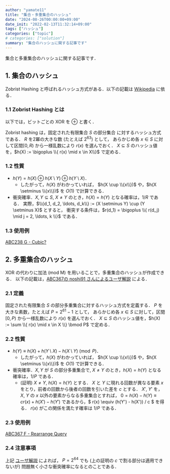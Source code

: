 ```yaml
---
author: "yamate11"
title: "集合・多重集合のハッシュ"
date: "2024-08-26T00:00:00+09:00"
date_init: "2022-02-13T11:32:14+09:00"
tags: ["ハッシュ"]
categories: ["topic"]
# categories: ["solution"]
summary: "集合のハッシュに関する記事です"
---
```


集合と多重集合のハッシュに関する記事です．

## 1. 集合のハッシュ

Zobrist Hashing と呼ばれるハッシュ方式がある．以下の記載は
[Wikipedia](https://en.wikipedia.org/wiki/Zobrist_hashing)
に依る．

### 1.1 Zobrist Hashing とは

以下では，ビットごとの XOR を $\oplus$ と書く．

Zobrist hashing は，固定された有限集合 $S$ の部分集合 に対するハッシュ方式である．
$R$ を2冪の大きな数 (たとえば $2^{63}$) として，
あらかじめ各 $x \in S$ に対して区間$[0, R)$ から一様乱数により $r(x)$ を選んでおく．
$X \subseteq S$ のハッシュ値 を，$h(X) := \bigoplus \\{ r(x) \mid x \in X\\}$
で定める．

### 1.2 性質

* $h(Y) = h(X) \oplus h(X \setminus Y) \oplus h(Y \setminus X)$．
  * したがって，$h(X)$ がわかっていれば，
    $h(X \cup \\{x\\})$ や，$h(X \setminus \\{x\\})$ を $O(1)$ で計算できる．
* 衝突確率．$X, Y \subseteq S$, $X \neq Y$
  のとき，$h(X) = h(Y)$ となる確率は，$1/R$ である．
  実際，$\\{d_1, d_2, \ldots, d_k\\} := (X \setminus Y) \cup (Y \setminus X)$ とすると，
  衝突する条件は，$r(d_1) = \bigoplus \\{ r(d_j) \mid j = 2, \ldots, k \\}$ である．

### 1.3 使用例

[ABC238 G - Cubic?](../02-13-abc238-g-cubic/)


## 2. 多重集合のハッシュ

XOR の代わりに加法 (mod M) を用いることで，多重集合のハッシュが作成できる．
以下の記載は，[ABC367の noshi91 さんによるユーザ解説](https://atcoder.jp/contests/abc367/editorial/10713) による．

### 2.1 定義

固定された有限集合 $S$ の部分多重集合に対するハッシュ方式を定義する．
$P$ を大きな素数，たとえば $P = 2^{61} - 1$ として，
あらかじめ各 $x \in S$ に対して，区間 $[0, P)$ から一様乱数により $r(x)$ を選んでおく．
$X \subseteq S$ のハッシュ値を，$h(X) := \sum \\{ r(x) \mid x \in X \\} \bmod P$ で定める．

### 2.2 性質

* $h(Y) \equiv h(X) + h(Y \setminus X) - h(X \setminus Y) \pmod P$．
  * したがって，$h(X)$ がわかっていれば，
    $h(X \cup \\{x\\})$ や，$h(X \setminus \\{x\\})$ を $O(1)$ で計算できる．
* 衝突確率．$X, Y$ が $S$ の部分多重集合で, $X \neq Y$
  のとき，$h(X) = h(Y)$ となる確率は，$1/P$ である．
  * (証明) $X \neq Y$, $h(X) = h(Y)$ とする．
    $X$ と $Y$ に現れる回数が異なる要素 $x$ をとり，前者の回数から後者の回数を引いた差を $c$ とする．
    $X'$, $Y'$ を，$X$, $Y$ の $x$ 以外の要素からなる多重集合とすれば，
    $0 = h(X) - h(Y) \equiv c r(x) + h(X') - h(Y')$ であるから，$ r(x) \equiv (h(Y') - h(X')) / c $ を得る．
    $r(x)$ がこの関係を満たす確率は $1/P$ である．    

### 2.3 使用例

[ABC367 F - Rearrange Query](https://atcoder.jp/contests/abc367/tasks/abc367_f)

### 2.4 注意事項

上記 [ユーザ解説](https://atcoder.jp/contests/abc367/editorial/10713) によれば，
$P = 2^{64}$ でも (上の証明の $c$ で割る部分は適用できないが) 問題無く小さな衝突確率になるとのことである．